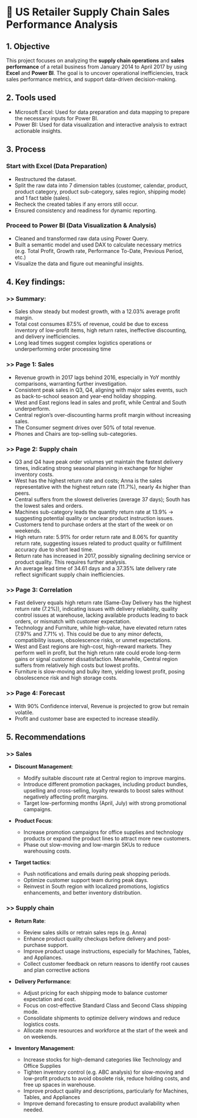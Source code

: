 # 🚚 US Retailer Supply Chain Sales Performance Analysis

## 1. Objective

This project focuses on analyzing the **supply chain operations** and **sales performance** of a retail business from January 2014 to April 2017 by using **Excel** and **Power BI**. The goal is to uncover operational inefficiencies, track sales performance metrics, and support data-driven decision-making.

## 2. Tools used

- Microsoft Excel: Used for data preparation and data mapping to prepare the necessary inputs for Power BI.  
- Power BI: Used for data visualization and interactive analysis to extract actionable insights.

## 3. Process

### Start with Excel (Data Preparation)

- Restructured the dataset.  
- Split the raw data into 7 dimension tables (customer, calendar, product, product category, product sub-category, sales region, shipping mode) and 1 fact table (sales).  
- Recheck the created tables if any errors still occur.  
- Ensured consistency and readiness for dynamic reporting.

### Proceed to Power BI (Data Visualization & Analysis)

- Cleaned and transformed raw data using Power Query.  
- Built a semantic model and used DAX to calculate necessary metrics (e.g. Total Profit, Growth rate, Performance To-Date, Previous Period, etc.)  
- Visualize the data and figure out meaningful insights.

## 4. Key findings:

### >> Summary:

- Sales show steady but modest growth, with a 12.03% average profit margin.  
- Total cost consumes 87.5% of revenue, could be due to excess inventory of low-profit items, high return rates, ineffective discounting, and delivery inefficiencies.  
- Long lead times suggest complex logistics operations or underperforming order processing time

### >> Page 1: Sales

- Revenue growth in 2017 lags behind 2016, especially in YoY monthly comparisons, warranting further investigation.  
- Consistent peak sales in Q3, Q4, aligning with major sales events, such as back-to-school season and year-end holiday shopping.  
- West and East regions lead in sales and profit, while Central and South underperform.  
- Central region’s over-discounting harms profit margin without increasing sales.  
- The Consumer segment drives over 50% of total revenue.  
- Phones and Chairs are top-selling sub-categories.

### >> Page 2: Supply chain

- Q3 and Q4 have peak order volumes yet maintain the fastest delivery times, indicating strong seasonal planning in exchange for higher inventory costs.  
- West has the highest return rate and costs; Anna is the sales representative with the highest return rate (11.7%), nearly 4x higher than peers.  
- Central suffers from the slowest deliveries (average 37 days); South has the lowest sales and orders.  
- Machines sub-category leads the quantity return rate at 13.9% → suggesting potential quality or unclear product instruction issues.  
- Customers tend to purchase orders at the start of the week or on weekends.  
- High return rate: 5.91% for order return rate and 8.06% for quantity return rate, suggesting issues related to product quality or fulfillment accuracy due to short lead time.  
- Return rate has increased in 2017, possibly signaling declining service or product quality. This requires further analysis.  
- An average lead time of 34.61 days and a 37.35% late delivery rate reflect significant supply chain inefficiencies.

### >> Page 3: Correlation

- Fast delivery equals high return rate (Same-Day Delivery has the highest return rate (7.2%)), indicating issues with delivery reliability, quality control issues at warehouse, lacking available products leading to back orders, or mismatch with customer expectation.  
- Technology and Furniture, while high-value, have elevated return rates (7.97% and 7.71% v). This could be due to any minor defects, compatibility issues, obsolescence risks, or unmet expectations.  
- West and East regions are high-cost, high-reward markets. They perform well in profit, but the high return rate could erode long-term gains or signal customer dissatisfaction. Meanwhile, Central region suffers from relatively high costs but lowest profits.  
- Furniture is slow-moving and bulky item, yielding lowest profit, posing obsolescence risk and high storage costs.

### >> Page 4: Forecast

- With 90% Confidence interval, Revenue is projected to grow but remain volatile.  
- Profit and customer base are expected to increase steadily.

## 5. Recommendations

### >> Sales

- **Discount Management**:  
    - Modify suitable discount rate at Central region to improve margins.  
    - Introduce different promotion packages, including product bundles, upselling and cross-selling, loyalty rewards to boost sales without negatively affecting profit margins.  
    - Target low-performing months (April, July) with strong promotional campaigns.

- **Product Focus**:  
    - Increase promotion campaigns for office supplies and technology products or expand the product lines to attract more new customers.  
    - Phase out slow-moving and low-margin SKUs to reduce warehousing costs.

- **Target tactics**:  
    - Push notifications and emails during peak shopping periods.  
    - Optimize customer support team during peak days.  
    - Reinvest in South region with localized promotions, logistics enhancements, and better inventory distribution.

### >> Supply chain

- **Return Rate**:  
    - Review sales skills or retrain sales reps (e.g. Anna)  
    - Enhance product quality checkups before delivery and post-purchase support.  
    - Improve product usage instructions, especially for Machines, Tables, and Appliances.  
    - Collect customer feedback on return reasons to identify root causes and plan corrective actions

- **Delivery Performance**:  
    - Adjust pricing for each shipping mode to balance customer expectation and cost.  
    - Focus on cost-effective Standard Class and Second Class shipping mode.  
    - Consolidate shipments to optimize delivery windows and reduce logistics costs.  
    - Allocate more resources and workforce at the start of the week and on weekends.

- **Inventory Management**:  
    - Increase stocks for high-demand categories like Technology and Office Supplies  
    - Tighten inventory control (e.g. ABC analysis) for slow-moving and low-profit products to avoid obsolete risk, reduce holding costs, and free up spaces in warehouse.  
    - Improve product quality and descriptions, particularly for Machines, Tables, and Appliances  
    - Improve demand forecasting to ensure product availability when needed.
